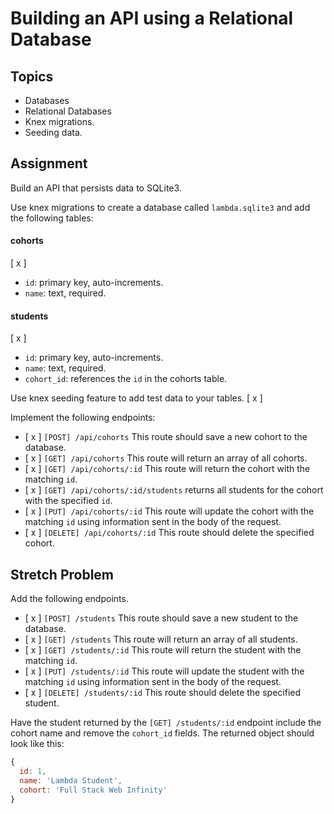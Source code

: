 # Building an API using a Relational Database

## Topics

- Databases
- Relational Databases
- Knex migrations.
- Seeding data.

## Assignment

Build an API that persists data to SQLite3.

Use knex migrations to create a database called `lambda.sqlite3` and add the following tables:

#### cohorts
[ x ]

- `id`: primary key, auto-increments.
- `name`: text, required.

#### students
[ x ]

- `id`: primary key, auto-increments.
- `name`: text, required.
- `cohort_id`: references the `id` in the cohorts table.

Use knex seeding feature to add test data to your tables.
[ x ]

Implement the following endpoints:

- [ x ] `[POST] /api/cohorts` This route should save a new cohort to the database.
- [ x ] `[GET] /api/cohorts` This route will return an array of all cohorts.
- [ x ] `[GET] /api/cohorts/:id` This route will return the cohort with the matching `id`.
- [ x ] `[GET] /api/cohorts/:id/students` returns all students for the cohort with the specified `id`.
- [ x ] `[PUT] /api/cohorts/:id` This route will update the cohort with the matching `id` using information sent in the body of the request.
- [ x ] `[DELETE] /api/cohorts/:id` This route should delete the specified cohort.

## Stretch Problem

Add the following endpoints.

- [ x ] `[POST] /students` This route should save a new student to the database.
- [ x ] `[GET] /students` This route will return an array of all students.
- [ x ] `[GET] /students/:id` This route will return the student with the matching `id`.
- [ x ] `[PUT] /students/:id` This route will update the student with the matching `id` using information sent in the body of the request.
- [ x ] `[DELETE] /students/:id` This route should delete the specified student.

Have the student returned by the `[GET] /students/:id` endpoint include the cohort name and remove the `cohort_id` fields. The returned object should look like this:

```js
{
  id: 1,
  name: 'Lambda Student',
  cohort: 'Full Stack Web Infinity'
}
```
